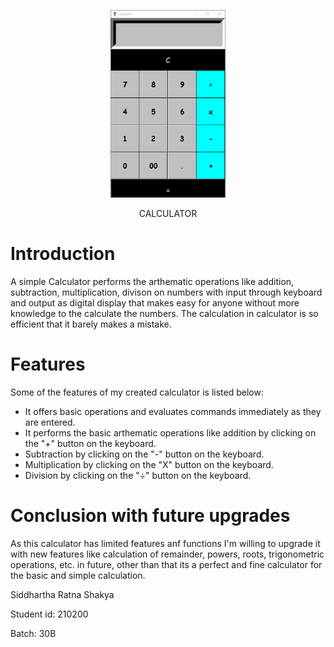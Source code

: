 <p align = "center"><img src= https://github.com/Sid20-rgb/calculator/blob/master/CalcImg.PNG height = "300"></p>
<p align = "center">CALCULATOR</p>



# Introduction 
  
A simple Calculator performs the arthematic operations like addition, subtraction, multiplication, divison on numbers with
input through keyboard and output as digital display that makes easy for anyone without more knowledge to the calculate 
the numbers. The calculation in calculator is so efficient that it barely makes a mistake.

# Features

  Some of the features of my created calculator is listed below:
- It offers basic operations and evaluates commands immediately as they are entered.
- It performs the basic arthematic operations like addition by clicking on the "+" button on the keyboard.
- Subtraction by clicking on the "-" button on the keyboard. 
- Multiplication by clicking on the "X" button on the keyboard.
- Division by clicking on the "÷" button on the keyboard.

# Conclusion with future upgrades
  As this calculator has limited features anf functions I'm willing to upgrade it with new features like calculation of remainder, powers, roots,
  trigonometric operations, etc. in future, other than that its a perfect and fine calculator for the basic and simple calculation.
  
Siddhartha Ratna Shakya

Student id: 210200

Batch: 30B
 
